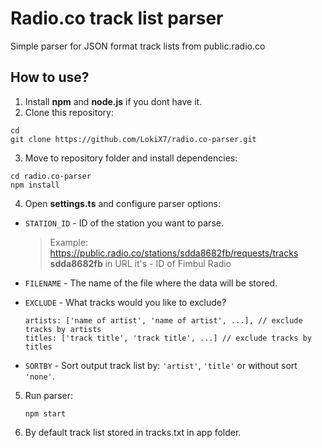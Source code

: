 # Radio.co track list parser

Simple parser for JSON format track lists from public.radio.co 

## How to use?

1. Install **npm** and **node.js** if you dont have it.
2. Clone this repository:
  ```
  cd
  git clone https://github.com/LokiX7/radio.co-parser.git
  ```
3. Move to repository folder and install dependencies:
  ```
  cd radio.co-parser
  npm install
  ```
4. Open **settings.ts** and configure parser options:
  - `STATION_ID` - ID of the station you want to parse. 
      
      > Example: https://public.radio.co/stations/sdda8682fb/requests/tracks **sdda8682fb** in URL it's - ID of Fimbul Radio
      
  - `FILENAME` - The name of the file where the data will be stored.
  - `EXCLUDE` - What tracks would you like to exclude?
       
      ```      
      artists: ['name of artist', 'name of artist', ...], // exclude tracks by artists
      titles: ['track title', 'track title', ...] // exclude tracks by titles
      ```   
  - `SORTBY` - Sort output track list by: `'artist'`, `'title'` or without sort `'none'`.

5. Run parser: 
      ```
      npm start
      ```

6. By default track list stored in tracks.txt in app folder.
